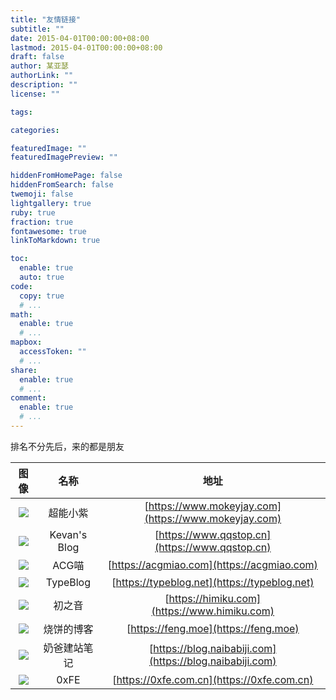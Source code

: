 ```yaml
---
title: "友情链接"
subtitle: ""
date: 2015-04-01T00:00:00+08:00
lastmod: 2015-04-01T00:00:00+08:00
draft: false
author: 某亚瑟
authorLink: ""
description: ""
license: ""

tags: 

categories: 

featuredImage: ""
featuredImagePreview: ""

hiddenFromHomePage: false
hiddenFromSearch: false
twemoji: false
lightgallery: true
ruby: true
fraction: true
fontawesome: true
linkToMarkdown: true

toc:
  enable: true
  auto: true
code:
  copy: true
  # ...
math:
  enable: true
  # ...
mapbox:
  accessToken: ""
  # ...
share:
  enable: true
  # ...
comment:
  enable: true
  # ...
---
```


<!--more-->

排名不分先后，来的都是朋友

| 图像 | 名称 | 地址 |
| :------: | :------: | :------: |
| ![](https://i.loli.net/2020/04/28/nvCESjXkReYsaQK.png) | 超能小紫 | [https://www.mokeyjay.com](https://www.mokeyjay.com) |
| ![](https://i.loli.net/2020/01/14/yW5hJraoTm8xuLp.jpg) | Kevan's Blog | [https://www.qqstop.cn](https://www.qqstop.cn) |
| ![](https://i.loli.net/2020/01/14/Fkiv6zgmc8wrpY5.jpg) | ACG喵 | [https://acgmiao.com](https://acgmiao.com) |
| ![](https://i.loli.net/2020/01/14/eo7bjNdZlkiWtFc.jpg) | TypeBlog | [https://typeblog.net](https://typeblog.net) |
| ![](https://i.loli.net/2020/01/14/fV5JFc36jwiLURx.jpg) | 初之音 | [https://himiku.com](https://www.himiku.com) |
| ![](https://i.loli.net/2020/01/14/QMXEtSzVbJ517pv.jpg) | 烧饼的博客 | [https://feng.moe](https://feng.moe) |
| ![](https://i.loli.net/2020/01/14/w7Wd2VYs5oNQ4jr.jpg) | 奶爸建站笔记 | [https://blog.naibabiji.com](https://blog.naibabiji.com) |
| ![](https://i.loli.net/2020/04/04/NIW17PJqd52yUb4.jpg) | 0xFE | [https://0xfe.com.cn](https://0xfe.com.cn) |